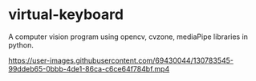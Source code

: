 # virtual-keyboard
A computer vision program using opencv, cvzone, mediaPipe libraries in python.

https://user-images.githubusercontent.com/69430044/130783545-99ddeb65-0bbb-4de1-86ca-c6ce64f784bf.mp4


